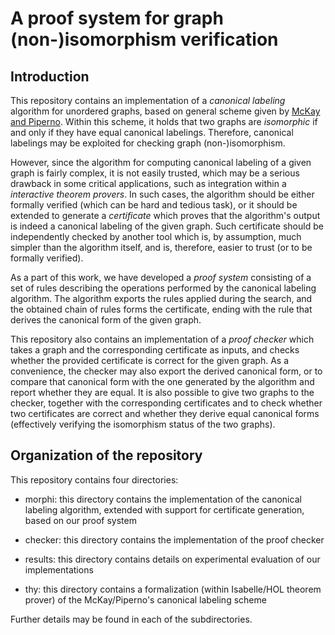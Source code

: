 # A proof system for graph (non-)isomorphism verification
 
## Introduction

This repository contains an implementation of a _canonical labeling_
algorithm for unordered graphs, based on general scheme given by
[McKay and Piperno](https://www.sciencedirect.com/science/article/pii/S0747717113001193).
Within this scheme, it holds that two graphs are _isomorphic_ if and
only if they have equal canonical labelings. Therefore, canonical
labelings may be exploited for checking graph (non-)isomorphism.

However, since the algorithm for computing canonical labeling of a
given graph is fairly complex, it is not easily trusted, which may be
a serious drawback in some critical applications, such as integration
within a _interactive theorem provers_. In such cases, the algorithm
should be either formally verified (which can be hard and tedious
task), or it should be extended to generate a _certificate_ which
proves that the algorithm's output is indeed a canonical labeling of
the given graph. Such certificate should be independently checked by
another tool which is, by assumption, much simpler than the algorithm
itself, and is, therefore, easier to trust (or to be formally
verified).

As a part of this work, we have developed a _proof system_ consisting
of a set of rules describing the operations performed by the canonical
labeling algorithm. The algorithm exports the rules applied during the
search, and the obtained chain of rules forms the certificate, ending
with the rule that derives the canonical form of the given graph.

This repository also contains an implementation of a _proof checker_
which takes a graph and the corresponding certificate as inputs, and
checks whether the provided certificate is correct for the given
graph. As a convenience, the checker may also export the derived
canonical form, or to compare that canonical form with the one
generated by the algorithm and report whether they are equal.  It is
also possible to give two graphs to the checker, together with the
corresponding certificates and to check whether two certificates are
correct and whether they derive equal canonical forms (effectively
verifying the isomorphism status of the two graphs).

## Organization of the repository

This repository contains four directories:

- morphi: this directory contains the implementation of the canonical
  labeling algorithm, extended with support for certificate
  generation, based on our proof system

- checker: this directory contains the implementation of the proof
  checker

- results: this directory contains details on experimental evaluation
  of our implementations

- thy: this directory contains a formalization (within Isabelle/HOL
  theorem prover) of the McKay/Piperno's canonical labeling scheme

Further details may be found in each of the subdirectories.


